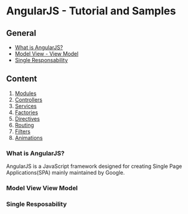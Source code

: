 # AngularJS - Tutorial and Samples

## General
* [What is AngularJS?](#what-is-angularjs?)    
* [Model View - View Model](#model-view-view-model)
* [Single Responsability](#single-resposability)

## Content
1. [Modules]()
2. [Controllers]()
3. [Services]()
4. [Factories]()
5. [Directives]()
6. [Routing]()
7. [Filters]()
8. [Animations]()

### What is AngularJS?
AngularJS is a JavaScript framework designed for creating Single Page Applications(SPA) mainly maintained by Google.

### Model View View Model

### Single Resposability
